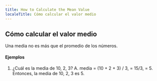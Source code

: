 ```yaml
---
title: How to Calculate the Mean Value
localeTitle: Cómo calcular el valor medio
---
```

## Cómo calcular el valor medio

Una media no es más que el promedio de los números.

#### Ejemplos

1.  ¿Cuál es la media de 10, 2, 3? A. media = (10 + 2 + 3) / 3, = 15/3, = 5. Entonces, la media de 10, 2, 3 es 5.